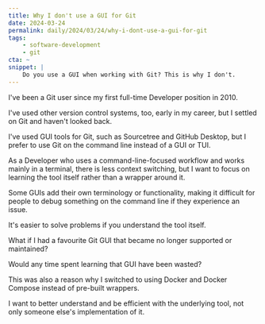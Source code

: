 ```yaml
---
title: Why I don't use a GUI for Git
date: 2024-03-24
permalink: daily/2024/03/24/why-i-dont-use-a-gui-for-git
tags:
    - software-development
    - git
cta: ~
snippet: |
    Do you use a GUI when working with Git? This is why I don't.
---
```


I've been a Git user since my first full-time Developer position in 2010.

I've used other version control systems, too, early in my career, but I settled on Git and haven't looked back.

I've used GUI tools for Git, such as Sourcetree and GitHub Desktop, but I prefer to use Git on the command line instead of a GUI or TUI.

As a Developer who uses a command-line-focused workflow and works mainly in a terminal, there is less context switching, but I want to focus on learning the tool itself rather than a wrapper around it.

Some GUIs add their own terminology or functionality, making it difficult for people to debug something on the command line if they experience an issue.

It's easier to solve problems if you understand the tool itself.

What if I had a favourite Git GUI that became no longer supported or maintained?

Would any time spent learning that GUI have been wasted?

This was also a reason why I switched to using Docker and Docker Compose instead of pre-built wrappers.

I want to better understand and be efficient with the underlying tool, not only someone else's implementation of it.
